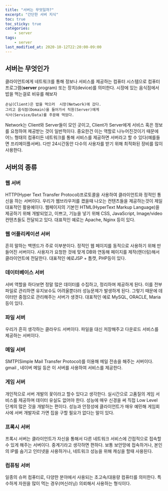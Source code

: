 ```yaml
---
title: "서버는 무엇일까?"
excerpt: "간단한 서버 지식"
toc: true
toc_sticky: true
categories:
    - server
tags:
    - server
last_modified_at: 2020-10-12T22:20:00-09:00
---
```

## 서버는 무엇인가
클라이언트에게 네트워크를 통해 정보나 서비스를 제공하는 컴퓨터 시스템으로 컴퓨터 프로그램(**server** program) 또는 장치(device)를 의미한다. 시장에 있는 음식점에서 밥을 먹는걸로 비유를 해보자
```
손님(Client)은 밥을 먹으러  시장(Network)에 갔다. 
그리고 음식점(Domain)을 들어가서 직원(Server)에게
식사(Service/Data)를 주문해 먹었다.
```
Network는 Client와 Server들이 모인 곳이고, Client가 Server에게 서비스 혹은 정보를 요청하여 제공받는 것이 일반적이다. 중요한건 이는 역할로 나누어진것이기 때문에 어느 형태의 컴퓨터든 네트워크를 통해 서비스를 제공하면 서버라고 할 수 있다(예를들면 프리메이플서버). 다만 24시간동안 다수의 사용자를 받기 위해 최적화된 장비를 많이 사용한다.
## 서버의 종류
### 웹 서버
HTTP(Hyper Text Transfer Protocol)프로토콜을 사용하여 클라이언트와 정적인 통신을 하는 서버이다. 우리가 웹브라우저를 켰을때 나오는 컨텐츠들을 제공하는것이 제일 대표적인 활용예이다.
웹페이지의 기본인 HTML(HyperText Markup Language)을 제공하기 위해 개발되었고, 이쁘고, 기능을 넣기 위해 CSS, JavaScript, Image/video 컨텐츠들도 전달되고 있다.
대표적인 예로는 Apache, Nginx 등이 있다.

###  웹 어플리케이션 서버
흔히 말하는 백엔드가 주로 이부분이다. 정적인 웹 페이지를 동적으로 사용하기 위해 만들어진 서버이다. 사용자가 요청한 것에 맞게 DB와 연동해 페이지를 제작(렌더링)해서 클라이언트에 전달한다. 
대표적인 예로JSP +  톰캣, PHP등이 있다.

### 데이터베이스 서버
서버 역할을 하다보면 정말 많은 데이터를 수집하고, 정리하며 제공하게 된다. 이를 전부 파일로 관리하면 유지보수도 어려울뿐더러 성능문제가 발생하게 된다. 그렇기 때문에 데이터만 중점으로 관리해주는 서버가 생겻다. 대표적인 예로 MySQL, ORACLE, Maria 등이 있다.

### 파일 서버
우리가 흔히 생각하는 클라우드 서버이다. 파일을 대신 저장해주고 다운로드 서비스를 제공하는 서버이다.

###  메일 서버
SMTP(Simple Mail Transfer Protocol)를 이용해 메일 전송을 해주는 서버이다.  gmail , 네이버 메일 등은 이 서버를 사용하여 서비스를 제공한다.

### 게임 서버
개인적으로 서버 개발의 꽃이라고 할수 있다고 생각한다.
실시간으로 고품질의 게임 서비스를 제공하며 데이터 유실도 없어야 한다. 성능에 매우 신경을 써 직접 Low Level 단계의 많은 것을 개발하는 편이다.  성능과 안정성에 클라이언트가 매우 예민해 게임회사에 서버 개발자로 가면 집을 구할 필요가 없다는 말이 있다.

###  프록시 서버
프록시 서버는 클라이언트가 자신을 통해서 다른 네트워크 서비스에 간접적으로 접속할 수 있게 해주는 서버이다. 중계기라고 생각하면 편하다.
보통 보안망에 접속하거나, 본인의 IP를 숨기고 인터넷을 사용하거나, 네트워크 성능을 위해 캐싱을 할때 사용된다.

### 컴퓨팅 서버
일종의 슈퍼 컴퓨터로, 다양한 분야에서 사용되는 초고속/대용량 컴퓨터를 의미한다. 특수하게 자원을 많이 먹는 경우(머신러닝) 의뢰해서 사용하는 형식이다.